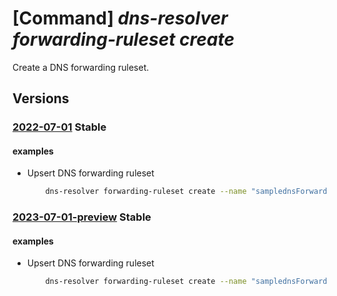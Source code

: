 # [Command] _dns-resolver forwarding-ruleset create_

Create a DNS forwarding ruleset.

## Versions

### [2022-07-01](/Resources/mgmt-plane/L3N1YnNjcmlwdGlvbnMve30vcmVzb3VyY2Vncm91cHMve30vcHJvdmlkZXJzL21pY3Jvc29mdC5uZXR3b3JrL2Ruc2ZvcndhcmRpbmdydWxlc2V0cy97fQ==/2022-07-01.xml) **Stable**

<!-- mgmt-plane /subscriptions/{}/resourcegroups/{}/providers/microsoft.network/dnsforwardingrulesets/{} 2022-07-01 -->

#### examples

- Upsert DNS forwarding ruleset
    ```bash
        dns-resolver forwarding-ruleset create --name "samplednsForwardingRuleset" --location "westus2" --outbound-endpoints [{id:"/subscriptions/abdd4249-9f34-4cc6-8e42-c2e32110603e/resou rceGroups/sampleResourceGroup/providers/Microsoft.Network/dnsResolvers/sampleDnsResolver/out boundEndpoints/sampleOutboundEndpoint0"},{id:"/subscriptions/abdd4249-9f3 4-4cc6-8e42-c2e32110603e/resourceGroups/sampleResourceGroup/providers/Microsoft.Network/dnsR esolvers/sampleDnsResolver/outboundEndpoints/sampleOutboundEndpoint1"}] --tags key1="value1" --resource-group "sampleResourceGroup"
    ```

### [2023-07-01-preview](/Resources/mgmt-plane/L3N1YnNjcmlwdGlvbnMve30vcmVzb3VyY2Vncm91cHMve30vcHJvdmlkZXJzL21pY3Jvc29mdC5uZXR3b3JrL2Ruc2ZvcndhcmRpbmdydWxlc2V0cy97fQ==/2023-07-01-preview.xml) **Stable**

<!-- mgmt-plane /subscriptions/{}/resourcegroups/{}/providers/microsoft.network/dnsforwardingrulesets/{} 2023-07-01-preview -->

#### examples

- Upsert DNS forwarding ruleset
    ```bash
        dns-resolver forwarding-ruleset create --name "samplednsForwardingRuleset" --location "westus2" --outbound-endpoints [{id:"/subscriptions/abdd4249-9f34-4cc6-8e42-c2e32110603e/resou rceGroups/sampleResourceGroup/providers/Microsoft.Network/dnsResolvers/sampleDnsResolver/out boundEndpoints/sampleOutboundEndpoint0"},{id:"/subscriptions/abdd4249-9f3 4-4cc6-8e42-c2e32110603e/resourceGroups/sampleResourceGroup/providers/Microsoft.Network/dnsR esolvers/sampleDnsResolver/outboundEndpoints/sampleOutboundEndpoint1"}] --tags key1="value1" --resource-group "sampleResourceGroup"
    ```
